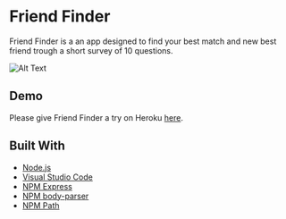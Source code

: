# Friend Finder

Friend Finder is a an app designed to find your best match and new best friend trough a short survey of 10 questions.

![Alt Text](https://thumbs.gfycat.com/EmbarrassedBronzeBarasingha-size_restricted.gif)

## Demo

Please give Friend Finder a try on Heroku [here](https://shrouded-caverns-11081.herokuapp.com/home).

## Built With
* [Node.js](https://nodejs.org)
* [Visual Studio Code](https://code.visualstudio.com)
* [NPM Express](https://www.npmjs.com/package/express)
* [NPM body-parser](https://www.npmjs.com/package/body-parser)
* [NPM Path](https://www.npmjs.com/package/path)
